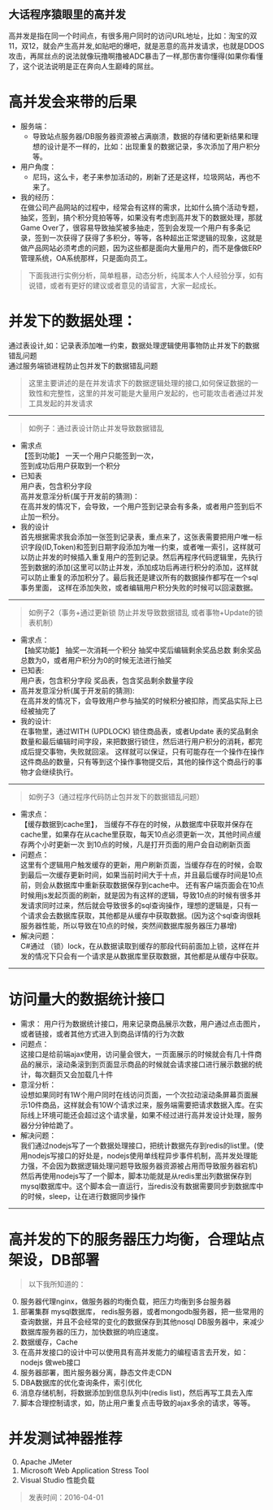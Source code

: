 ## 大话程序猿眼里的高并发

高并发是指在同一个时间点，有很多用户同时的访问URL地址，比如：淘宝的双11，双12，就会产生高并发,如贴吧的爆吧，就是恶意的高并发请求，也就是DDOS攻击，再屌丝点的说法就像玩撸啊撸被ADC暴击了一样,那伤害你懂得(如果你看懂了，这个说法说明是正在奔向人生巅峰的屌丝。

# 高并发会来带的后果  
* 服务端：
	* 导致站点服务器/DB服务器资源被占满崩溃，数据的存储和更新结果和理想的设计是不一样的，比如：出现重复的数据记录，多次添加了用户积分等。
* 用户角度：
	* 尼玛，这么卡，老子来参加活动的，刷新了还是这样，垃圾网站，再也不来了。
* 我的经历：  
 在做公司产品网站的过程中，经常会有这样的需求，比如什么搞个活动专题，抽奖，签到，搞个积分竞拍等等，如果没有考虑到高并发下的数据处理，那就Game Over了，很容易导致抽奖被多抽走，签到会发现一个用户有多条记录，签到一次获得了获得了多积分，等等，各种超出正常逻辑的现象，这就是做产品网站必须考虑的问题，因为这些都是面向大量用户的，而不是像做ERP管理系统，OA系统那样，只是面向员工。



> 下面我进行实例分析，简单粗暴，动态分析，纯属本人个人经验分享，如有说错，或者有更好的建议或者意见的请留言，大家一起成长。
 
# 并发下的数据处理：
通过表设计,如：记录表添加唯一约束，数据处理逻辑使用事物防止并发下的数据错乱问题  
通过服务端锁进程防止包并发下的数据错乱问题

> 这里主要讲述的是在并发请求下的数据逻辑处理的接口,如何保证数据的一致性和完整性，这里的并发可能是大量用户发起的，也可能攻击者通过并发工具发起的并发请求  

 --- 
 
> 如例子：通过表设计防止并发导致数据错乱   

* 需求点   
【签到功能】 
一天一个用户只能签到一次，  
签到成功后用户获取到一个积分  
* 已知表   
用户表，包含积分字段     
高并发意淫分析(属于开发前的猜测)：   
在高并发的情况下，会导致，一个用户签到记录会有多条，或者用户签到后不止加一积分。   
* 我的设计   
首先根据需求我会添加一张签到记录表，重点来了，这张表需要把用户唯一标识字段(ID,Token)和签到日期字段添加为唯一约束，或者唯一索引，这样就可以防止并发的时候插入重复用户的签到记录。然后再程序代码逻辑里，先执行签到数据的添加(这里可以防止并发，添加成功后再进行积分的添加，这样就可以防止重复的添加积分了。最后我还是建议所有的数据操作都写在一个sql事务里面，  这样在添加失败，或者编辑用户积分失败的时候可以回滚数据。 

--- 

>  如例子2（事务+通过更新锁 防止并发导致数据错乱 或者事物+Update的锁表机制）  

* 需求点：   
【抽奖功能】
抽奖一次消耗一个积分
抽奖中奖后编辑剩余奖品总数
剩余奖品总数为0，或者用户积分为0的时候无法进行抽奖
* 已知表:    
用户表，包含积分字段
奖品表，包含奖品剩余数量字段
* 高并发意淫分析(属于开发前的猜测):   
在高并发的情况下，会导致用户参与抽奖的时候积分被扣除，而奖品实际上已经被抽完了
* 我的设计:   
在事物里，通过WITH (UPDLOCK) 锁住商品表，或者Update 表的奖品剩余数量和最后编辑时间字段，来把数据行锁住，然后进行用户积分的消耗，都完成后提交事物，失败就回滚。
这样就可以保证，只有可能存在一个操作在操作这件商品的数量，只有等到这个操作事物提交后，其他的操作这个商品行的事物才会继续执行。

--- 

> 如例子3（通过程序代码防止包并发下的数据错乱问题）     

* 需求点：  
【缓存数据到cache里】，
当缓存不存在的时候，从数据库中获取并保存在cache里，如果存在从cache里获取，每天10点必须更新一次，其他时间点缓存两个小时更新一次
到10点的时候，凡是打开页面的用户会自动刷新页面
* 问题点：  
这里有个逻辑用户触发缓存的更新，用户刷新页面，当缓存存在的时候，会取到最后一次缓存更新时间，如果当前时间大于十点，并且最后缓存时间是10点前，则会从数据库中重新获取数据保存到cache中。
还有客户端页面会在10点时候用js发起页面的刷新，就是因为有这样的逻辑，导致10点的时候有很多并发请求同时过来，然后就会导致很多的sql查询操作，理想的逻辑是，只有一个请求会去数据库获取，其他都是从缓存中获取数据。(因为这个sql查询很耗服务器性能，所以导致在10点的时候，突然间数据库服务器压力暴增)
* 解决问题：  
C#通过 （锁）lock，在从数据读取到缓存的那段代码前面加上锁，这样在并发的情况下只会有一个请求是从数据库里获取数据，其他都是从缓存中获取。

--- 

# 访问量大的数据统计接口  

* 需求： 
用户行为数据统计接口，用来记录商品展示次数，用户通过点击图片，或者链接，或者其他方式进入到商品详情的行为次数
* 问题点：  
这接口是给前端ajax使用，访问量会很大，一页面展示的时候就会有几十件商品的展示，滚动条滚到到页面显示商品的时候就会请求接口进行展示数据的统计，每次翻页又会加载几十件
* 意淫分析：  
设想如果同时有1W个用户同时在线访问页面，一个次拉动滚动条屏幕页面展示10件商品，这样就会有10W个请求过来，服务端需要把请求数据入库。在实际线上环境可能还会超过这个请求量，如果不经过进行高并发设计处理，服务器分分钟给跪了。
* 解决问题：  
我们通过nodejs写了一个数据处理接口，把统计数据先存到redis的list里。(使用nodejs写接口的好处是，nodejs使用单线程异步事件机制，高并发处理能力强，不会因为数据逻辑处理问题导致服务器资源被占用而导致服务器宕机)
然后再使用nodejs写了一个脚本，脚本功能就是从redis里出列数据保存到mysql数据库中。这个脚本会一直运行，当redis没有数据需要同步到数据库中的时候，sleep，让在进行数据同步操作
 
---
 
# 高并发的下的服务器压力均衡，合理站点架设，DB部署   
> 以下我所知道的：   

0. 服务器代理nginx，做服务器的均衡负载，把压力均衡到多台服务器   
0. 部署集群 mysql数据库， redis服务器，或者mongodb服务器，把一些常用的查询数据，并且不会经常的变化的数据保存到其他nosql    DB服务器中，来减少数据库服务器的压力，加快数据的响应速度。   
0. 数据缓存，Cache    
0. 在高并发接口的设计中可以使用具有高并发能力的编程语言去开发，如：nodejs 做web接口   
0. 服务器部署，图片服务器分离，静态文件走CDN   
0. DBA数据库的优化查询条件，索引优化
0. 消息存储机制，将数据添加到信息队列中(redis list)，然后再写工具去入库
0. 脚本合理控制请求，如，防止用户重复点击导致的ajax多余的请求，等等。  
 
# 并发测试神器推荐   
0. Apache JMeter
0. Microsoft Web Application Stress Tool   
0. Visual Studio 性能负载  

> 发表时间：2016-04-01